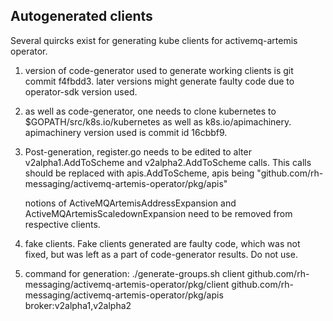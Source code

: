 ## Autogenerated clients
Several quircks exist for generating kube clients for activemq-artemis operator.

1) version of code-generator used to generate working clients is git commit f4fbdd3. later versions might generate faulty code due to operator-sdk version used.

2) as well as code-generator, one needs to clone kubernetes to $GOPATH/src/k8s.io/kubernetes as well as k8s.io/apimachinery. apimachinery version used is commit id 16cbbf9. 

3) Post-generation, 
    register.go needs to be edited to alter v2alpha1.AddToScheme and v2alpha2.AddToScheme calls. This calls should be replaced with apis.AddToScheme, apis being 	"github.com/rh-messaging/activemq-artemis-operator/pkg/apis"
    
    notions of ActiveMQArtemisAddressExpansion and ActiveMQArtemisScaledownExpansion need to be removed from respective clients.
 
 4) fake clients. Fake clients generated are faulty code, which was not fixed, but was left as a part of code-generator results. Do not use. 
 
 5) command for generation:
 ./generate-groups.sh client github.com/rh-messaging/activemq-artemis-operator/pkg/client github.com/rh-messaging/activemq-artemis-operator/pkg/apis broker:v2alpha1,v2alpha2